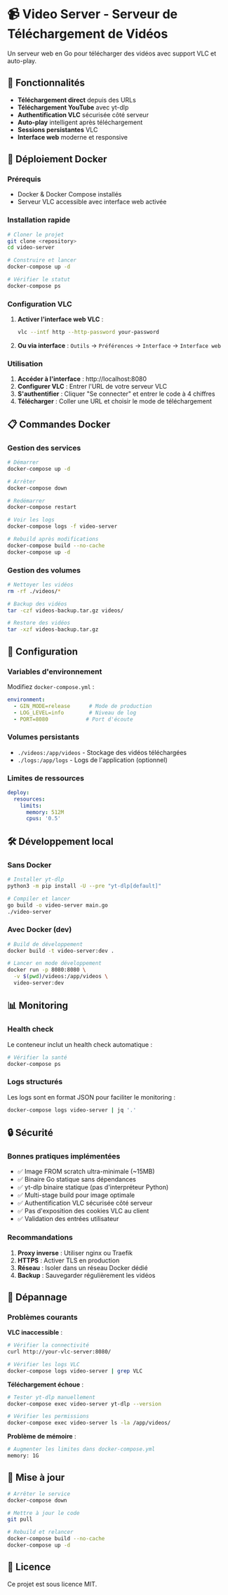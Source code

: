 # 📹 Video Server - Serveur de Téléchargement de Vidéos

Un serveur web en Go pour télécharger des vidéos avec support VLC et auto-play.

## 🚀 Fonctionnalités

- **Téléchargement direct** depuis des URLs
- **Téléchargement YouTube** avec yt-dlp
- **Authentification VLC** sécurisée côté serveur
- **Auto-play** intelligent après téléchargement
- **Sessions persistantes** VLC
- **Interface web** moderne et responsive

## 🐳 Déploiement Docker

### Prérequis
- Docker & Docker Compose installés
- Serveur VLC accessible avec interface web activée

### Installation rapide

```bash
# Cloner le projet
git clone <repository>
cd video-server

# Construire et lancer
docker-compose up -d

# Vérifier le statut
docker-compose ps
```

### Configuration VLC

1. **Activer l'interface web VLC** :
   ```bash
   vlc --intf http --http-password your-password
   ```

2. **Ou via interface** : `Outils` → `Préférences` → `Interface` → `Interface web`

### Utilisation

1. **Accéder à l'interface** : http://localhost:8080
2. **Configurer VLC** : Entrer l'URL de votre serveur VLC
3. **S'authentifier** : Cliquer "Se connecter" et entrer le code à 4 chiffres
4. **Télécharger** : Coller une URL et choisir le mode de téléchargement

## 📋 Commandes Docker

### Gestion des services

```bash
# Démarrer
docker-compose up -d

# Arrêter
docker-compose down

# Redémarrer
docker-compose restart

# Voir les logs
docker-compose logs -f video-server

# Rebuild après modifications
docker-compose build --no-cache
docker-compose up -d
```

### Gestion des volumes

```bash
# Nettoyer les vidéos
rm -rf ./videos/*

# Backup des vidéos
tar -czf videos-backup.tar.gz videos/

# Restore des vidéos
tar -xzf videos-backup.tar.gz
```

## 🔧 Configuration

### Variables d'environnement

Modifiez `docker-compose.yml` :

```yaml
environment:
  - GIN_MODE=release      # Mode de production
  - LOG_LEVEL=info        # Niveau de log
  - PORT=8080            # Port d'écoute
```

### Volumes persistants

- `./videos:/app/videos` - Stockage des vidéos téléchargées
- `./logs:/app/logs` - Logs de l'application (optionnel)

### Limites de ressources

```yaml
deploy:
  resources:
    limits:
      memory: 512M
      cpus: '0.5'
```

## 🛠️ Développement local

### Sans Docker

```bash
# Installer yt-dlp
python3 -m pip install -U --pre "yt-dlp[default]"

# Compiler et lancer
go build -o video-server main.go
./video-server
```

### Avec Docker (dev)

```bash
# Build de développement
docker build -t video-server:dev .

# Lancer en mode développement
docker run -p 8080:8080 \
  -v $(pwd)/videos:/app/videos \
  video-server:dev
```

## 📊 Monitoring

### Health check

Le conteneur inclut un health check automatique :

```bash
# Vérifier la santé
docker-compose ps
```

### Logs structurés

Les logs sont en format JSON pour faciliter le monitoring :

```bash
docker-compose logs video-server | jq '.'
```

## 🔒 Sécurité

### Bonnes pratiques implémentées

- ✅ Image FROM scratch ultra-minimale (~15MB)
- ✅ Binaire Go statique sans dépendances
- ✅ yt-dlp binaire statique (pas d'interpréteur Python)
- ✅ Multi-stage build pour image optimale
- ✅ Authentification VLC sécurisée côté serveur
- ✅ Pas d'exposition des cookies VLC au client
- ✅ Validation des entrées utilisateur

### Recommandations

1. **Proxy inverse** : Utiliser nginx ou Traefik
2. **HTTPS** : Activer TLS en production
3. **Réseau** : Isoler dans un réseau Docker dédié
4. **Backup** : Sauvegarder régulièrement les vidéos

## 🐛 Dépannage

### Problèmes courants

**VLC inaccessible** :
```bash
# Vérifier la connectivité
curl http://your-vlc-server:8080/

# Vérifier les logs VLC
docker-compose logs video-server | grep VLC
```

**Téléchargement échoue** :
```bash
# Tester yt-dlp manuellement
docker-compose exec video-server yt-dlp --version

# Vérifier les permissions
docker-compose exec video-server ls -la /app/videos/
```

**Problème de mémoire** :
```bash
# Augmenter les limites dans docker-compose.yml
memory: 1G
```

## 🔄 Mise à jour

```bash
# Arrêter le service
docker-compose down

# Mettre à jour le code
git pull

# Rebuild et relancer
docker-compose build --no-cache
docker-compose up -d
```

## 📄 Licence

Ce projet est sous licence MIT.
